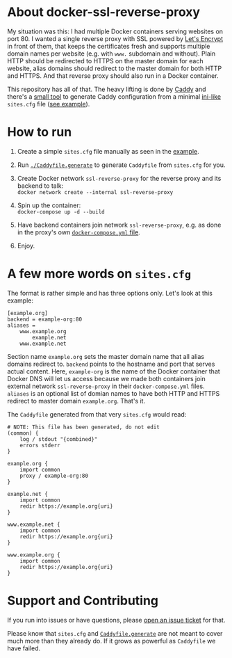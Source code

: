 # About docker-ssl-reverse-proxy

My situation was this:
I had multiple Docker containers serving websites on port 80.
I wanted a single reverse proxy with SSL powered by
[Let's Encrypt](https://letsencrypt.org/)
in front of them, that keeps the certificates fresh and supports
multiple domain names per website (e.g. with `www.` subdomain and without).
Plain HTTP should be redirected to HTTPS on the master domain for each website,
alias domains should redirect to the master domain for both HTTP and HTTPS.
And that reverse proxy should also run in a Docker container.

This repository has all of that.  The heavy lifting is done by
[Caddy](https://caddyserver.com/)
and there's a [small tool](Caddyfile.generate) to generate Caddy configuration
from a minimal
[ini-like](https://docs.python.org/2/library/configparser.html)
`sites.cfg` file ([see example](sites.cfg.EXAMPLE.gentoo-ev)).


# How to run

  1. Create a simple `sites.cfg` file manually
     as seen in the [example](sites.cfg.EXAMPLE.gentoo-ev).

  2. Run [`./Caddyfile.generate`](Caddyfile.generate)
     to generate `Caddyfile` from `sites.cfg` for you.

  3. Create Docker network `ssl-reverse-proxy` for the reverse proxy
     and its backend to talk:<br>
     `docker network create --internal ssl-reverse-proxy`

  4. Spin up the container:<br>
     `docker-compose up -d --build`

  5. Have backend containers join network `ssl-reverse-proxy`,
     e.g. as done in the proxy's own
     [`docker-compose.yml` file](docker-compose.yml).

  6. Enjoy.


# A few more words on `sites.cfg`

The format is rather simple and has three options only.
Let's look at this example:

    [example.org]
    backend = example-org:80
    aliases =
        www.example.org
            example.net
        www.example.net

Section name `example.org` sets the master domain name that all alias domains
redirect to.  `backend` points to the hostname and port that serves actual
content.  Here, `example-org` is the name of the Docker container that
Docker DNS will let us access because we made both containers join external
network `ssl-reverse-proxy` in their `docker-compose.yml` files.
`aliases` is an optional list of domian names to have both HTTP and HTTPS
redirect to master domain `example.org`.  That's it.

The `Caddyfile` generated from that very `sites.cfg` would read:

    # NOTE: This file has been generated, do not edit
    (common) {
        log / stdout "{combined}"
        errors stderr
    }

    example.org {
        import common
        proxy / example-org:80
    }

    example.net {
        import common
        redir https://example.org{uri}
    }

    www.example.net {
        import common
        redir https://example.org{uri}
    }

    www.example.org {
        import common
        redir https://example.org{uri}
    }


# Support and Contributing

If you run into issues or have questions, please
[open an issue ticket](https://github.com/hartwork/docker-ssl-reverse-proxy/issues)
for that.

Please know that `sites.cfg` and [`Caddyfile.generate`](Caddyfile.generate)
are not meant to cover much more than they already do.  If it grows as powerful
as `Caddyfile` we have failed.
